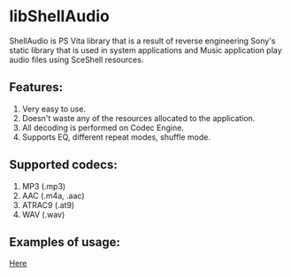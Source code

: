 # libShellAudio

ShellAudio is PS Vita library that is a result of reverse engineering Sony's static library that is used in system applications and Music application play audio files using SceShell resources.

## Features:
1. Very easy to use.
2. Doesn't waste any of the resources allocated to the application.
3. All decoding is performed on Codec Engine.
4. Supports EQ, different repeat modes, shuffle mode.

## Supported codecs:
1. MP3 (.mp3)
2. AAC (.m4a, .aac)
3. ATRAC9 (.at9)
4. WAV (.wav)

## Examples of usage:
[Here](https://forum.devchroma.nl/index.php/topic,158.0.html)
